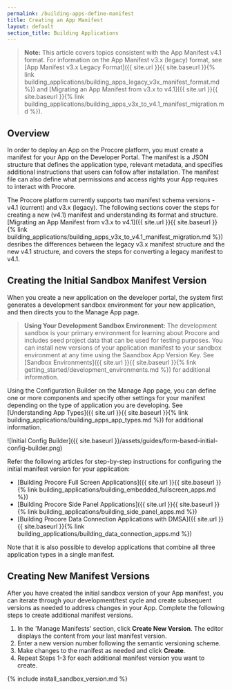 ```yaml
---
permalink: /building-apps-define-manifest
title: Creating an App Manifest
layout: default
section_title: Building Applications
---
```


>**Note:** This article covers topics consistent with the App Manifest v4.1 format.
>For information on the App Manifest v3.x (legacy) format, see [App Manifest v3.x Legacy Format]({{ site.url }}{{ site.baseurl }}{% link building_applications/building_apps_legacy_v3x_manifest_format.md %}) and [Migrating an App Manifest from v3.x to v4.1]({{ site.url }}{{ site.baseurl }}{% link building_applications/building_apps_v3x_to_v4.1_manifest_migration.md %}).

## Overview

In order to deploy an App on the Procore platform, you must create a manifest for your App on the Developer Portal.
The manifest is a JSON structure that defines the application type, relevant metadata, and specifies additional instructions that users can follow after installation.
The manifest file can also define what permissions and access rights your App requires to interact with Procore.

The Procore platform currently supports two manifest schema versions - v4.1 (current) and v3.x (legacy).
The following sections cover the steps for creating a new (v4.1) manifest and understanding its format and structure.
[Migrating an App Manifest from v3.x to v4.1]({{ site.url }}{{ site.baseurl }}{% link building_applications/building_apps_v3x_to_v4.1_manifest_migration.md %}) desribes the differences between the legacy v3.x manifest structure and the new v4.1 structure, and covers the steps for converting a legacy manifest to v4.1.

## Creating the Initial Sandbox Manifest Version

When you create a new application on the developer portal, the system first generates a development sandbox environment for your new application, and then directs you to the Manage App page.

>**Using Your Development Sandbox Environment:**
>The development sandbox is your primary environment for learning about Procore and includes seed project data that can be used for testing purposes.
>You can install new versions of your application manifest to your sandbox environment at any time using the Saandbox App Version Key.
>See [Sandbox Environments]({{ site.url }}{{ site.baseurl }}{% link getting_started/development_environments.md %}) for additional information.

Using the Configuration Builder on the Manage App page, you can define one or more components and specify other settings for your manifest depending on the type of application you are developing.
See [Understanding App Types]({{ site.url }}{{ site.baseurl }}{% link building_applications/building_apps_app_types.md %}) for additional information.

![Initial Config Builder]({{ site.baseurl }}/assets/guides/form-based-initial-config-builder.png)

Refer the following articles for step-by-step instructions for configuring the initial manifest version for your application:

* [Building Procore Full Screen Applications]({{ site.url }}{{ site.baseurl }}{% link building_applications/building_embedded_fullscreen_apps.md %})
* [Building Procore Side Panel Applications]({{ site.url }}{{ site.baseurl }}{% link building_applications/building_side_panel_apps.md %})
* [Building Procore Data Connection Applications with DMSA]({{ site.url }}{{ site.baseurl }}{% link building_applications/building_data_connection_apps.md %})

Note that it is also possible to develop applications that combine all three application types in a single manifest.

## Creating New Manifest Versions

After you have created the initial sandbox version of your App manifest, you can iterate through your development/test cycle and create subsequent versions as needed to address changes in your App. Complete the following steps to create additional manifest versions.

1. In the 'Manage Manifests' section, click **Create New Version**. The editor displays the content from your last manifest version.
1. Enter a new version number following the semantic versioning scheme.
1. Make changes to the manifest as needed and click **Create**.
1. Repeat Steps 1-3 for each additional manifest version you want to create.

{% include install_sandbox_version.md %}
